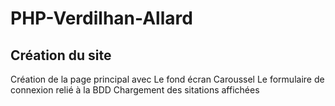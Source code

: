 # PHP-Verdilhan-Allard

## Création du site

Création de la page principal avec Le fond écran Caroussel
                                   Le formulaire de connexion relié à la BDD
                                   Chargement des sitations affichées

